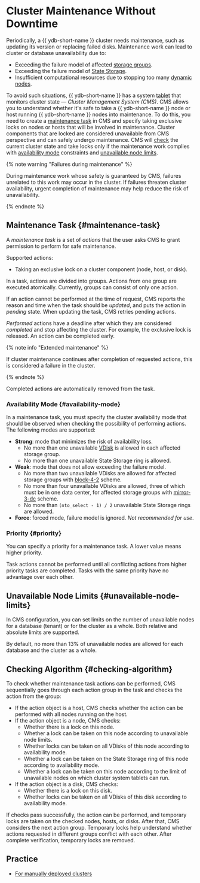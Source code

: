 # Cluster Maintenance Without Downtime

Periodically, a {{ ydb-short-name }} cluster needs maintenance, such as updating its version or replacing failed disks. Maintenance work can lead to cluster or database unavailability due to:

- Exceeding the failure model of affected [storage groups](../../concepts/glossary.md#storage-group).
- Exceeding the failure model of [State Storage](../../reference/configuration/index.md#domains-state).
- Insufficient computational resources due to stopping too many [dynamic nodes](../../concepts/glossary.md#dynamic-node).

To avoid such situations, {{ ydb-short-name }} has a system [tablet](../../concepts/glossary.md#tablet) that monitors cluster state — *Cluster Management System (CMS)*. CMS allows you to understand whether it's safe to take a {{ ydb-short-name }} node or host running {{ ydb-short-name }} nodes into maintenance. To do this, you need to create a [maintenance task](#maintenance-task) in CMS and specify taking exclusive locks on nodes or hosts that will be involved in maintenance. Cluster components that are locked are considered unavailable from CMS perspective and can safely undergo maintenance. CMS will [check](#checking-algorithm) the current cluster state and take locks only if the maintenance work complies with [availability mode](#availability-mode) constraints and [unavailable node limits](#unavailable-node-limits).

{% note warning "Failures during maintenance" %}

During maintenance work whose safety is guaranteed by CMS, failures unrelated to this work may occur in the cluster. If failures threaten cluster availability, urgent completion of maintenance may help reduce the risk of unavailability.

{% endnote %}

## Maintenance Task {#maintenance-task}

A *maintenance task* is a set of *actions* that the user asks CMS to grant permission to perform for safe maintenance.

Supported actions:

- Taking an exclusive lock on a cluster component (node, host, or disk).

In a task, actions are divided into groups. Actions from one group are executed atomically. Currently, groups can consist of only one action.

If an action cannot be performed at the time of request, CMS reports the reason and time when the task should be *updated*, and puts the action in *pending* state. When updating the task, CMS retries pending actions.

*Performed* actions have a deadline after which they are considered *completed* and stop affecting the cluster. For example, the exclusive lock is released. An action can be completed early.

{% note info "Extended maintenance" %}

If cluster maintenance continues after completion of requested actions, this is considered a failure in the cluster.

{% endnote %}

Completed actions are automatically removed from the task.

### Availability Mode {#availability-mode}

In a maintenance task, you must specify the cluster availability mode that should be observed when checking the possibility of performing actions. The following modes are supported:

- **Strong**: mode that minimizes the risk of availability loss.
    - No more than one unavailable [VDisk](../../concepts/glossary.md#vdisk) is allowed in each affected storage group.
    - No more than one unavailable State Storage ring is allowed.
- **Weak**: mode that does not allow exceeding the failure model.
    - No more than two unavailable VDisks are allowed for affected storage groups with [block-4-2](../../reference/configuration/index.md#reliability) scheme.
    - No more than four unavailable VDisks are allowed, three of which must be in one data center, for affected storage groups with [mirror-3-dc](../../reference/configuration/index.md#reliability) scheme.
    - No more than `(nto_select - 1) / 2` unavailable State Storage rings are allowed.
- **Force**: forced mode, failure model is ignored. *Not recommended for use*.

### Priority {#priority}

You can specify a priority for a maintenance task. A lower value means higher priority.

Task actions cannot be performed until all conflicting actions from higher priority tasks are completed. Tasks with the same priority have no advantage over each other.

## Unavailable Node Limits {#unavailable-node-limits}

In CMS configuration, you can set limits on the number of unavailable nodes for a database (tenant) or for the cluster as a whole. Both relative and absolute limits are supported.

By default, no more than 13% of unavailable nodes are allowed for each database and the cluster as a whole.

## Checking Algorithm {#checking-algorithm}

To check whether maintenance task actions can be performed, CMS sequentially goes through each action group in the task and checks the action from the group:

- If the action object is a host, CMS checks whether the action can be performed with all nodes running on the host.
- If the action object is a node, CMS checks:
  - Whether there is a lock on this node.
  - Whether a lock can be taken on this node according to unavailable node limits.
  - Whether locks can be taken on all VDisks of this node according to availability mode.
  - Whether a lock can be taken on the State Storage ring of this node according to availability mode.
  - Whether a lock can be taken on this node according to the limit of unavailable nodes on which cluster system tablets can run.
- If the action object is a disk, CMS checks:
  - Whether there is a lock on this disk.
  - Whether locks can be taken on all VDisks of this disk according to availability mode.

If checks pass successfully, the action can be performed, and temporary locks are taken on the checked nodes, hosts, or disks. After that, CMS considers the next action group. Temporary locks help understand whether actions requested in different groups conflict with each other. After complete verification, temporary locks are removed.

## Practice

* [For manually deployed clusters](../deployment-options/manual/maintenance.md)